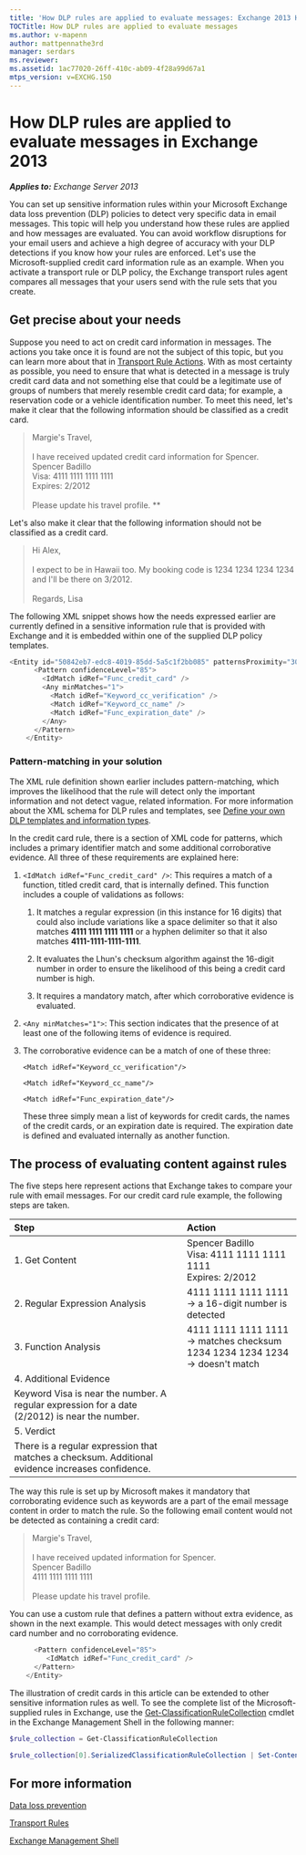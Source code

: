 ```yaml
---
title: 'How DLP rules are applied to evaluate messages: Exchange 2013 Help'
TOCTitle: How DLP rules are applied to evaluate messages
ms.author: v-mapenn
author: mattpennathe3rd
manager: serdars
ms.reviewer:
ms.assetid: 1ac77020-26ff-410c-ab09-4f28a99d67a1
mtps_version: v=EXCHG.150
---
```


# How DLP rules are applied to evaluate messages in Exchange 2013

_**Applies to:** Exchange Server 2013_

You can set up sensitive information rules within your Microsoft Exchange data loss prevention (DLP) policies to detect very specific data in email messages. This topic will help you understand how these rules are applied and how messages are evaluated. You can avoid workflow disruptions for your email users and achieve a high degree of accuracy with your DLP detections if you know how your rules are enforced. Let's use the Microsoft-supplied credit card information rule as an example. When you activate a transport rule or DLP policy, the Exchange transport rules agent compares all messages that your users send with the rule sets that you create.

## Get precise about your needs

Suppose you need to act on credit card information in messages. The actions you take once it is found are not the subject of this topic, but you can learn more about that in [Transport Rule Actions](https://technet.microsoft.com/library/a5dfe768-fe26-4290-a801-84b3499f1bc4.aspx). With as most certainty as possible, you need to ensure that what is detected in a message is truly credit card data and not something else that could be a legitimate use of groups of numbers that merely resemble credit card data; for example, a reservation code or a vehicle identification number. To meet this need, let's make it clear that the following information should be classified as a credit card.

> Margie's Travel, <br/><br/> I have received updated credit card information for Spencer. <br/> Spencer Badillo <br/> Visa: 4111 1111 1111 1111 <br/> Expires: 2/2012 <br/><br/> Please update his travel profile. **

Let's also make it clear that the following information should not be classified as a credit card.

> Hi Alex, <br/><br/> I expect to be in Hawaii too. My booking code is 1234 1234 1234 1234 and I'll be there on 3/2012. <br/><br/> Regards, Lisa

The following XML snippet shows how the needs expressed earlier are currently defined in a sensitive information rule that is provided with Exchange and it is embedded within one of the supplied DLP policy templates.

```powershell
<Entity id="50842eb7-edc8-4019-85dd-5a5c1f2bb085" patternsProximity="300" recommendedConfidence="85">
      <Pattern confidenceLevel="85">
        <IdMatch idRef="Func_credit_card" />
        <Any minMatches="1">
          <Match idRef="Keyword_cc_verification" />
          <Match idRef="Keyword_cc_name" />
          <Match idRef="Func_expiration_date" />
        </Any>
      </Pattern>
    </Entity>
```

### Pattern-matching in your solution

The XML rule definition shown earlier includes pattern-matching, which improves the likelihood that the rule will detect only the important information and not detect vague, related information. For more information about the XML schema for DLP rules and templates, see [Define your own DLP templates and information types](define-your-own-dlp-templates-and-information-types-exchange-2013-help.md).

In the credit card rule, there is a section of XML code for patterns, which includes a primary identifier match and some additional corroborative evidence. All three of these requirements are explained here:

1. `<IdMatch idRef="Func_credit_card" />`: This requires a match of a function, titled credit card, that is internally defined. This function includes a couple of validations as follows:

   1. It matches a regular expression (in this instance for 16 digits) that could also include variations like a space delimiter so that it also matches **4111 1111 1111 1111** or a hyphen delimiter so that it also matches **4111-1111-1111-1111**.

   2. It evaluates the Lhun's checksum algorithm against the 16-digit number in order to ensure the likelihood of this being a credit card number is high.

   3. It requires a mandatory match, after which corroborative evidence is evaluated.

2. `<Any minMatches="1">`: This section indicates that the presence of at least one of the following items of evidence is required.

3. The corroborative evidence can be a match of one of these three:

   `<Match idRef="Keyword_cc_verification"/>`

   `<Match idRef="Keyword_cc_name"/>`

   `<Match idRef="Func_expiration_date"/>`

    These three simply mean a list of keywords for credit cards, the names of the credit cards, or an expiration date is required. The expiration date is defined and evaluated internally as another function.

## The process of evaluating content against rules

The five steps here represent actions that Exchange takes to compare your rule with email messages. For our credit card rule example, the following steps are taken.

|**Step**|**Action**|
|:-----|:-----|
|1. Get Content|Spencer Badillo  <br/> Visa: 4111 1111 1111 1111  <br/> Expires: 2/2012|
|2. Regular Expression Analysis|4111 1111 1111 1111 -\> a 16-digit number is detected|
|3. Function Analysis| 4111 1111 1111 1111 -\> matches checksum  <br/>  1234 1234 1234 1234 -\> doesn't match|
|4. Additional Evidence|
Keyword Visa is near the number. A regular expression for a date (2/2012) is near the number.|
|5. Verdict|
There is a regular expression that matches a checksum. Additional evidence increases confidence.|

The way this rule is set up by Microsoft makes it mandatory that corroborating evidence such as keywords are a part of the email message content in order to match the rule. So the following email content would not be detected as containing a credit card:

> Margie's Travel, <br/><br/> I have received updated information for Spencer. <br/> Spencer Badillo <br/> 4111 1111 1111 1111 <br/><br/> Please update his travel profile.

You can use a custom rule that defines a pattern without extra evidence, as shown in the next example. This would detect messages with only credit card number and no corroborating evidence.

```powershell
      <Pattern confidenceLevel="85">
         <IdMatch idRef="Func_credit_card" />
      </Pattern>
    </Entity>
```

The illustration of credit cards in this article can be extended to other sensitive information rules as well. To see the complete list of the Microsoft-supplied rules in Exchange, use the [Get-ClassificationRuleCollection](https://docs.microsoft.com/powershell/module/exchange/policy-and-compliance-dlp/get-classificationrulecollection) cmdlet in the Exchange Management Shell in the following manner:

```powershell
$rule_collection = Get-ClassificationRuleCollection
```

```powershell
$rule_collection[0].SerializedClassificationRuleCollection | Set-Content oob_classifications.xml -Encoding byte
```

## For more information

[Data loss prevention](data-loss-prevention-exchange-2013-help.md)

[Transport Rules](https://technet.microsoft.com/library/743bd525-0ca2-426d-b76c-b4a052bc8886.aspx)

[Exchange Management Shell](https://docs.microsoft.com/powershell/exchange/exchange-server/exchange-management-shell)

